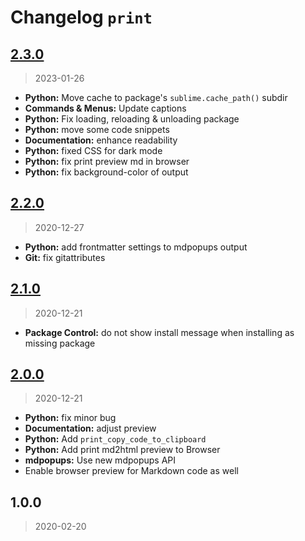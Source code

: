 # Changelog `print`

## [2.3.0](https://github.com/jrappen/sublime-print/compare/2.2.0...2.3.0)

> 2023-01-26

* **Python:** Move cache to package's `sublime.cache_path()` subdir
* **Commands & Menus:** Update captions
* **Python:** Fix loading, reloading & unloading package
* **Python:** move some code snippets
* **Documentation:** enhance readability
* **Python:** fixed CSS for dark mode
* **Python:** fix print preview md in browser
* **Python:** fix background-color of output

## [2.2.0](https://github.com/jrappen/sublime-print/compare/2.1.0...2.2.0)

> 2020-12-27

* **Python:** add frontmatter settings to mdpopups output
* **Git:** fix gitattributes

## [2.1.0](https://github.com/jrappen/sublime-print/compare/2.0.0...2.1.0)

> 2020-12-21

* **Package Control:** do not show install message when installing as missing package

## [2.0.0](https://github.com/jrappen/sublime-print/compare/1.0.0...2.0.0)

> 2020-12-21

* **Python:** fix minor bug
* **Documentation:** adjust preview
* **Python:** Add `print_copy_code_to_clipboard`
* **Python:** Add print md2html preview to Browser
* **mdpopups:** Use new mdpopups API
* Enable browser preview for Markdown code as well

## 1.0.0

> 2020-02-20

